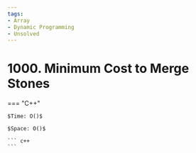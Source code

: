 ```yaml
---
tags:
- Array
- Dynamic Programming
- Unsolved
---
```



# 1000. Minimum Cost to Merge Stones

=== "C++"

    $Time: O()$

    $Space: O()$

    ``` c++
    ```
